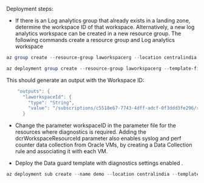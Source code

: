 Deployment steps:

- If there is an Log analytics group that already exists in a landing zone, determine the workspace ID of that workspace. Alternatively, a new log analytics workspace can be created in a new resource group. The following commands create a resource group and Log analytics workspace

```powershell
az group create --resource-group laworkspacerg --location centralindia
```

```powershell
az deployment group create --resource-group laworkspacerg --template-file "data_guard/diagnostics/laworkspace.bicep"
```

This should generate an output with the Workspace ID:

```powershell
    "outputs": {
      "laworkspaceId": {
        "type": "String",
        "value": "/subscriptions/c5518e67-7743-4dff-adcf-0f3ddd3fe296/resourceGroups/laworkspacerg/providers/Microsoft.OperationalInsights/workspaces/laworkspace1"
      }
```

- Change the parameter workspaceID in the parameter file for the resources where diagnostics is required. Adding the dcrWorkspaceResourceId parameter also enables syslog and perf counter data collection from Oracle VMs, by creating a Data Collection rule and associating it with each VM.

- Deploy the Data guard template with diagnostics settings enabled .

```powershell
az deployment sub create --name demo --location centralindia --template-file main.bicep --parameters data_guard/diagnostics/data_guard.bicepparam
``` 